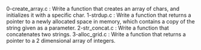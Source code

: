 0-create_array.c : Write a function that creates an array of chars, and initializes it with a specific char.
1-strdup.c : Write a function that returns a pointer to a newly allocated space in memory, which contains a copy of the string given as a parameter.
2-str_concat.c : Write a function that concatenates two strings.
3-alloc_grid.c : Write a function that returns a pointer to a 2 dimensional array of integers.

